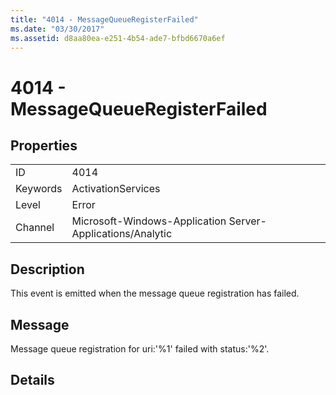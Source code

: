 ```yaml
---
title: "4014 - MessageQueueRegisterFailed"
ms.date: "03/30/2017"
ms.assetid: d8aa80ea-e251-4b54-ade7-bfbd6670a6ef
---
```

# 4014 - MessageQueueRegisterFailed
## Properties  
  
|||  
|-|-|  
|ID|4014|  
|Keywords|ActivationServices|  
|Level|Error|  
|Channel|Microsoft-Windows-Application Server-Applications/Analytic|  
  
## Description  
 This event is emitted when the message queue registration has failed.  
  
## Message  
 Message queue registration for uri:'%1' failed with status:'%2'.  
  
## Details
